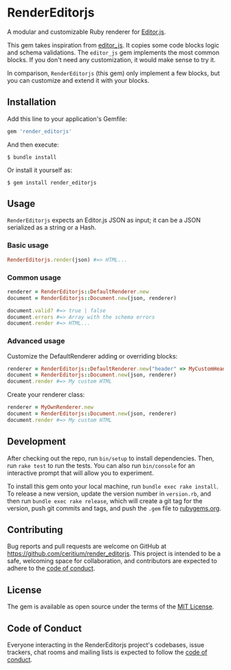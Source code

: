 # RenderEditorjs

A modular and customizable Ruby renderer for [Editor.js](https://editorjs.io/).

This gem takes inspiration from [editor_js](https://github.com/xiaohui-zhangxh/editor_js).
It copies some code blocks logic and schema validations. The `editor_js` gem
implements the most common blocks. If you don't need any customization, it would make
sense to try it.

In comparison, `RenderEditorjs` (this gem) only implement a few blocks, but you can
customize and extend it with your blocks.

## Installation

Add this line to your application's Gemfile:

```ruby
gem 'render_editorjs'
```

And then execute:

    $ bundle install

Or install it yourself as:

    $ gem install render_editorjs

## Usage

`RenderEditorjs` expects an Editor.js JSON as input; it can be a JSON serialized
as a string or a Hash.

### Basic usage

```ruby
RenderEditorjs.render(json) #=> HTML...
```

### Common usage

```ruby
renderer = RenderEditorjs::DefaultRenderer.new
document = RenderEditorjs::Document.new(json, renderer)

document.valid? #=> true | false
document.errors #=> Array with the schema errors
document.render #=> HTML...
```

### Advanced usage

Customize the DefaultRenderer adding or overriding blocks:

```ruby
renderer = RenderEditorjs::DefaultRenderer.new("header" => MyCustomHeader.new, "customBlock" => CustomBlock.new)
document = RenderEditorjs::Document.new(json, renderer)
document.render #=> My custom HTML
```

Create your renderer class:

```ruby
renderer = MyOwnRenderer.new
document = RenderEditorjs::Document.new(json, renderer)
document.render #=> My custom HTML
```

## Development

After checking out the repo, run `bin/setup` to install dependencies. Then, run `rake test` to run the tests. You can also run `bin/console` for an interactive prompt that will allow you to experiment.

To install this gem onto your local machine, run `bundle exec rake install`. To release a new version, update the version number in `version.rb`, and then run `bundle exec rake release`, which will create a git tag for the version, push git commits and tags, and push the `.gem` file to [rubygems.org](https://rubygems.org).

## Contributing

Bug reports and pull requests are welcome on GitHub at https://github.com/ceritium/render_editorjs. This project is intended to be a safe, welcoming space for collaboration, and contributors are expected to adhere to the [code of conduct](https://github.com/ceritium/render_editorjs/blob/master/CODE_OF_CONDUCT.md).


## License

The gem is available as open source under the terms of the [MIT License](https://opensource.org/licenses/MIT).

## Code of Conduct

Everyone interacting in the RenderEditorjs project's codebases, issue trackers, chat rooms and mailing lists is expected to follow the [code of conduct](https://github.com/ceritium/render_editorjs/blob/master/CODE_OF_CONDUCT.md).
